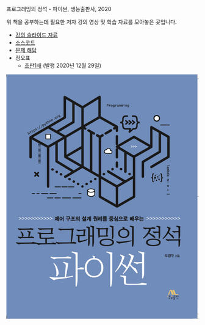 프로그래밍의 정석 - 파이썬, 생능출판사, 2020

위 책을 공부하는데 필요한 저자 강의 영상 및 학습 자료를 모아놓은 곳입니다.
- [강의 슬라이드 자료](slide/)
- [소스코드](code/)
- [문제 해답](solution/)
- 정오표
  - [초판1쇄](errata/초판1쇄오타목록.pdf) (발행 2020년 12월 29일)


![cover](pic/cover.png)